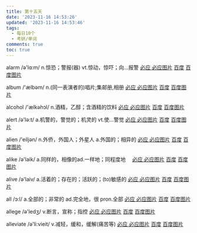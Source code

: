 ```yaml
---
title: 第十五天
date: '2023-11-16 14:53:26'
updated: '2023-11-16 14:53:46'
tags:
  - 每日10个
  - 考研/单词
comments: true
toc: true
---
```




alarm /ə'lɑ:m/ n.惊恐；警报(器) vt.惊动，惊吓；向…报警   [必应 ](https://cn.bing.com/search?q=alarm)   [必应图片](https://cn.bing.com/images/search?q=alarm)  [百度](https://www.baidu.com/s?wd=alarm) [百度图片](https://image.baidu.com/search/index?tn=baiduimage&word=alarm)

album /'ælbəm/ n.(同一表演者的)唱片;集邮册,相册   [必应 ](https://cn.bing.com/search?q=album)   [必应图片](https://cn.bing.com/images/search?q=album)  [百度](https://www.baidu.com/s?wd=album) [百度图片](https://image.baidu.com/search/index?tn=baiduimage&word=album)

alcohol /'ælkəhɔl/ n.酒精，乙醇；含酒精的饮料   [必应 ](https://cn.bing.com/search?q=alcohol)   [必应图片](https://cn.bing.com/images/search?q=alcohol)  [百度](https://www.baidu.com/s?wd=alcohol) [百度图片](https://image.baidu.com/search/index?tn=baiduimage&word=alcohol)

alert /ə'lə:t/ a.机警的，警觉的；机灵的 vt.使…警觉   [必应 ](https://cn.bing.com/search?q=alert)   [必应图片](https://cn.bing.com/images/search?q=alert)  [百度](https://www.baidu.com/s?wd=alert) [百度图片](https://image.baidu.com/search/index?tn=baiduimage&word=alert)

alien /'eiljən/ n.外侨，外国人；外星人 a.外国的；相异的   [必应 ](https://cn.bing.com/search?q=alien)   [必应图片](https://cn.bing.com/images/search?q=alien)  [百度](https://www.baidu.com/s?wd=alien) [百度图片](https://image.baidu.com/search/index?tn=baiduimage&word=alien)

alike /ə'laik/ a.同样的，相像的ad.一样地；同程度地　   [必应 ](https://cn.bing.com/search?q=alike)   [必应图片](https://cn.bing.com/images/search?q=alike)  [百度](https://www.baidu.com/s?wd=alike) [百度图片](https://image.baidu.com/search/index?tn=baiduimage&word=alike)

alive /ə'laiv/ a.活着的；存在的；活跃的；(to)敏感的   [必应 ](https://cn.bing.com/search?q=alive)   [必应图片](https://cn.bing.com/images/search?q=alive)  [百度](https://www.baidu.com/s?wd=alive) [百度图片](https://image.baidu.com/search/index?tn=baiduimage&word=alive)

all /ɔ:l/ a.全部的；非常的 ad.完全地，很 pron.全部   [必应 ](https://cn.bing.com/search?q=all)   [必应图片](https://cn.bing.com/images/search?q=all)  [百度](https://www.baidu.com/s?wd=all) [百度图片](https://image.baidu.com/search/index?tn=baiduimage&word=all)

allege /ə'ledʒ/ v.断言，宣称；指控   [必应 ](https://cn.bing.com/search?q=allege)   [必应图片](https://cn.bing.com/images/search?q=allege)  [百度](https://www.baidu.com/s?wd=allege) [百度图片](https://image.baidu.com/search/index?tn=baiduimage&word=allege)

alleviate /ə'li:vieit/ v.减轻，缓和，缓解(痛苦等)   [必应 ](https://cn.bing.com/search?q=alleviate)   [必应图片](https://cn.bing.com/images/search?q=alleviate)  [百度](https://www.baidu.com/s?wd=alleviate) [百度图片](https://image.baidu.com/search/index?tn=baiduimage&word=alleviate)
